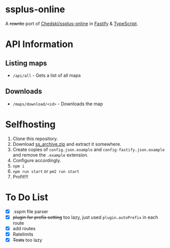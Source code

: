# ssplus-online
A ~~rewrite~~ port of [Chedski/ssplus-online](https://github.com/Chedski/ssplus-online) in [Fastify](https://fastify.io) & [TypeScript](https://www.typescriptlang.org).

# API Information
  ## Listing maps
  - `/api/all` - Gets a list of all maps
  
  ## Downloads
  - `/maps/download/<id>` - Downloads the map

# Selfhosting
1. Clone this repository.
2. Download [ss_archive.zip](https://drive.google.com/file/d/15eCgZkmAkYbamxKOZFqCYKRg0b5OUnm2/view) and extract it somewhere.
3. Create copies of `config.json.example` and `config-fastify.json.example` and remove the `.example` extension.
4. Configure accordingly.
5. `npm i`
6. `npm run start` or `pm2 run start`
7. Profit!!!

# To Do List
- [x] .sspm file parser
- [x] ~~plugin for prefix setting~~ too lazy, just used `plugin.autoPrefix` in each route
- [x] add routes
- [x] Ratelimits
- [x] ~~Tests~~ too lazy

